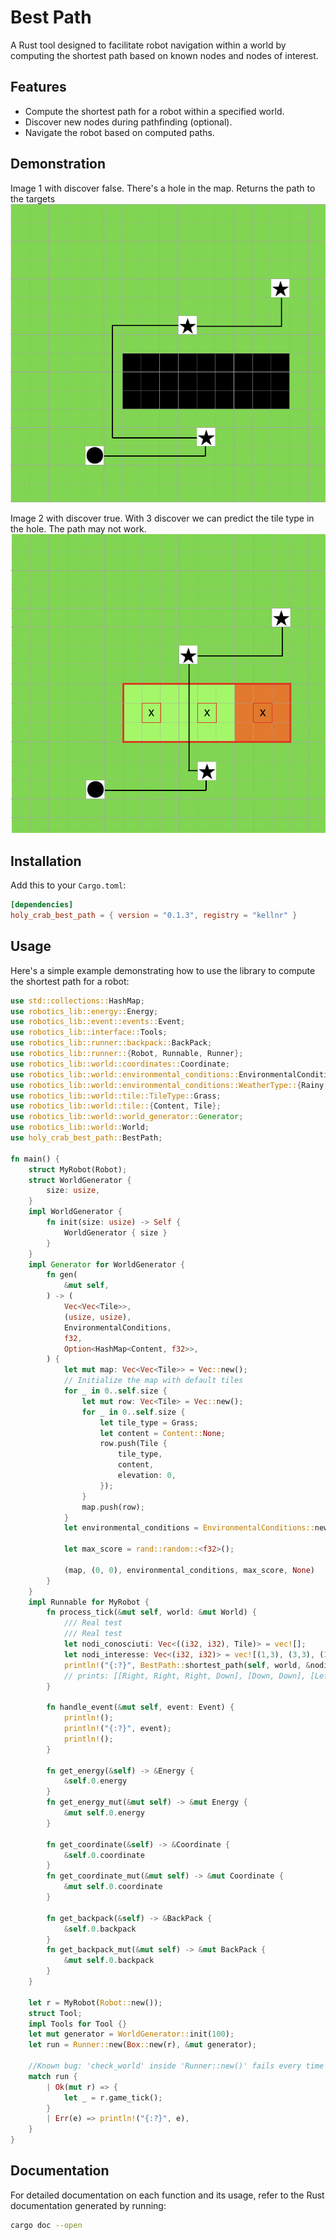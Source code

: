 # Best Path

A Rust tool designed to facilitate robot navigation within a world by computing the shortest path based on known nodes and nodes of interest.

## Features

- Compute the shortest path for a robot within a specified world.
- Discover new nodes during pathfinding (optional). 
- Navigate the robot based on computed paths.

## Demonstration
Image 1 with discover false. There's a hole in the map. Returns the path to the targets
![Image Title](./imgs/best_path_false.png)

Image 2 with discover true. With 3 discover we can predict the tile type in the hole. The path may not work.
![Image Title](./imgs/best_path_true.png)

## Installation

Add this to your `Cargo.toml`:

```toml
[dependencies]
holy_crab_best_path = { version = "0.1.3", registry = "kellnr" }
```

## Usage

Here's a simple example demonstrating how to use the library to compute the shortest path for a robot:

```rust
use std::collections::HashMap;
use robotics_lib::energy::Energy;
use robotics_lib::event::events::Event;
use robotics_lib::interface::Tools;
use robotics_lib::runner::backpack::BackPack;
use robotics_lib::runner::{Robot, Runnable, Runner};
use robotics_lib::world::coordinates::Coordinate;
use robotics_lib::world::environmental_conditions::EnvironmentalConditions;
use robotics_lib::world::environmental_conditions::WeatherType::{Rainy, Sunny};
use robotics_lib::world::tile::TileType::Grass;
use robotics_lib::world::tile::{Content, Tile};
use robotics_lib::world::world_generator::Generator;
use robotics_lib::world::World;
use holy_crab_best_path::BestPath;

fn main() {
    struct MyRobot(Robot);
    struct WorldGenerator {
        size: usize,
    }
    impl WorldGenerator {
        fn init(size: usize) -> Self {
            WorldGenerator { size }
        }
    }
    impl Generator for WorldGenerator {
        fn gen(
            &mut self,
        ) -> (
            Vec<Vec<Tile>>,
            (usize, usize),
            EnvironmentalConditions,
            f32,
            Option<HashMap<Content, f32>>,
        ) {
            let mut map: Vec<Vec<Tile>> = Vec::new();
            // Initialize the map with default tiles
            for _ in 0..self.size {
                let mut row: Vec<Tile> = Vec::new();
                for _ in 0..self.size {
                    let tile_type = Grass;
                    let content = Content::None;
                    row.push(Tile {
                        tile_type,
                        content,
                        elevation: 0,
                    });
                }
                map.push(row);
            }
            let environmental_conditions = EnvironmentalConditions::new(&[Sunny, Rainy], 15, 12).unwrap();

            let max_score = rand::random::<f32>();

            (map, (0, 0), environmental_conditions, max_score, None)
        }
    }
    impl Runnable for MyRobot {
        fn process_tick(&mut self, world: &mut World) {
            /// Real test
            /// Real test
            let nodi_conosciuti: Vec<((i32, i32), Tile)> = vec![];
            let nodi_interesse: Vec<(i32, i32)> = vec![(1,3), (3,3), (3,1)];
            println!("{:?}", BestPath::shortest_path(self, world, &nodi_conosciuti, nodi_interesse, (0,0), true ));
            // prints: [[Right, Right, Right, Down], [Down, Down], [Left, Left]]    
        }

        fn handle_event(&mut self, event: Event) {
            println!();
            println!("{:?}", event);
            println!();
        }

        fn get_energy(&self) -> &Energy {
            &self.0.energy
        }
        fn get_energy_mut(&mut self) -> &mut Energy {
            &mut self.0.energy
        }

        fn get_coordinate(&self) -> &Coordinate {
            &self.0.coordinate
        }
        fn get_coordinate_mut(&mut self) -> &mut Coordinate {
            &mut self.0.coordinate
        }

        fn get_backpack(&self) -> &BackPack {
            &self.0.backpack
        }
        fn get_backpack_mut(&mut self) -> &mut BackPack {
            &mut self.0.backpack
        }
    }

    let r = MyRobot(Robot::new());
    struct Tool;
    impl Tools for Tool {}
    let mut generator = WorldGenerator::init(100);
    let run = Runner::new(Box::new(r), &mut generator);

    //Known bug: 'check_world' inside 'Runner::new()' fails every time
    match run {
        | Ok(mut r) => {
            let _ = r.game_tick();
        }
        | Err(e) => println!("{:?}", e),
    }
}
```

## Documentation

For detailed documentation on each function and its usage, refer to the Rust documentation generated by running:

```bash
cargo doc --open
```
